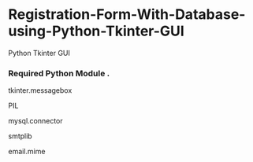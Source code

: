 # Registration-Form-With-Database-using-Python-Tkinter-GUI
Python Tkinter GUI

### Required Python Module .


tkinter.messagebox

PIL

mysql.connector

smtplib

email.mime

